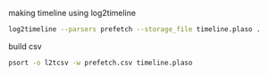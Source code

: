 making timeline using log2timeline
```sh
log2timeline --parsers prefetch --storage_file timeline.plaso .
```
build csv
```sh
psort -o l2tcsv -w prefetch.csv timeline.plaso
```